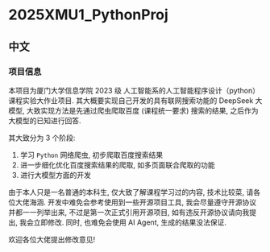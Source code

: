 # 2025XMU1_PythonProj

## 中文

### 项目信息

本项目为厦门大学信息学院 2023 级 人工智能系的人工智能程序设计（python）课程实验大作业项目. 其大概要实现自己开发的具有联网搜索功能的 DeepSeek 大模型, 大致实现方法是先通过爬虫爬取百度 (课程统一要求) 搜索的结果, 之后作为大模型的已知进行回答.

其大致分为 3 个阶段:

1. 学习 `Python` 网络爬虫, 初步爬取百度搜索结果
2. 进一步细化优化百度搜索结果的爬取, 如多页面联合爬取的功能
3. 进行大模型方面的开发

由于本人只是一名普通的本科生, 仅大致了解课程学习过的内容, 技术比较菜, 请各位大佬海涵. 开发中难免会参考使用到一些开源项目工具, 我会尽量遵守开源协议并都一一列举出来, 不过是第一次正式引用开源项目, 如有违反开源协议请向我提出, 我会立即修改. 同时, 也难免会使用 AI Agent, 生成的结果没法保证.

欢迎各位大佬提出修改意见!
